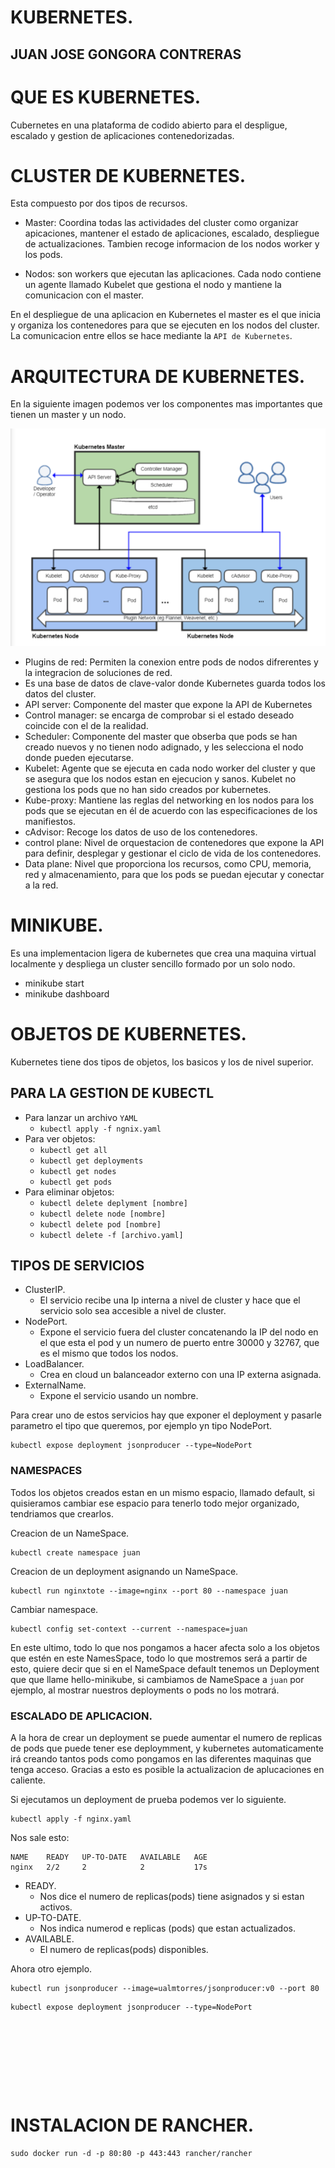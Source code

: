 # KUBERNETES.
## JUAN JOSE GONGORA CONTRERAS

# QUE ES KUBERNETES.
Cubernetes en una plataforma de codido abierto para el despligue, escalado y gestion de aplicaciones contenedorizadas.

# CLUSTER DE KUBERNETES.
Esta compuesto por dos tipos de recursos.

- Master: Coordina todas las actividades del cluster como organizar apicaciones, mantener el estado de aplicaciones, escalado, despliegue de actualizaciones. Tambien recoge informacion de los nodos worker y los pods.

- Nodos: son workers que ejecutan las aplicaciones. Cada nodo contiene un agente llamado Kubelet que gestiona el nodo y mantiene la comunicacion con el master.

En el despliegue de una aplicacion en Kubernetes el master es el que inicia y organiza los contenedores para que se ejecuten en los nodos del cluster. La comunicacion entre ellos se hace mediante la `API de Kubernetes`.

# ARQUITECTURA DE KUBERNETES.
En la siguiente imagen podemos ver los componentes mas importantes que tienen un master y un nodo.

![](images/1.png)

- Plugins de red: Permiten la conexion entre pods de nodos difrerentes y la integracion de soluciones de red.
- Es una base de datos de clave-valor donde Kubernetes guarda todos los datos del cluster.
- API server: Componente del master que expone la API de Kubernetes
- Control manager: se encarga de comprobar si el estado deseado coincide con el de la realidad.
- Scheduler: Componente del master que obserba que pods se han creado nuevos y no tienen nodo adignado, y les selecciona el nodo donde pueden ejecutarse.
- Kubelet: Agente que se ejecuta en cada nodo worker del cluster y que se asegura que los nodos estan en ejecucion y sanos. Kubelet no gestiona los pods que no han sido creados por kubernetes.
- Kube-proxy: Mantiene las reglas del networking en los nodos para los pods que se ejecutan en él de acuerdo con las especificaciones de los manifiestos.
- cAdvisor: Recoge los datos de uso de los contenedores.
- control plane: Nivel de orquestacion de contenedores que expone la API para definir, desplegar y gestionar el ciclo de vida de los contenedores.
- Data plane: Nivel que proporciona los recursos, como CPU, memoria, red y almacenamiento, para que los pods se puedan ejecutar y conectar a la red.

# MINIKUBE.
Es una implementacion ligera de kubernetes que crea una maquina virtual localmente y despliega un cluster sencillo formado por un solo nodo.
 - minikube start
 - minikube dashboard

 # OBJETOS DE KUBERNETES.
Kubernetes tiene dos tipos de objetos, los basicos y los de nivel superior.

## PARA LA GESTION DE KUBECTL
- Para lanzar un archivo `YAML`
    - `kubectl apply -f ngnix.yaml`
- Para ver objetos:
    - `kubectl get all`
    - `kubectl get deployments`
    - `kubectl get nodes`
    - `kubectl get pods`
- Para eliminar objetos:
    - `kubectl delete deplyment [nombre]`
    - `kubectl delete node [nombre]`
    - `kubectl delete pod [nombre]`
    - `kubectl delete -f [archivo.yaml]`

## TIPOS DE SERVICIOS
- ClusterIP.
    - El servicio recibe una Ip interna a nivel de cluster y hace que el servicio solo sea accesible a nivel de cluster.
- NodePort.
    - Expone el servicio fuera del cluster concatenando la IP del nodo en el que esta el pod y un numero de puerto entre 30000 y 32767, que es el mismo que todos los nodos.
- LoadBalancer.
    - Crea en cloud un balanceador externo con una IP externa asignada.
- ExternalName.
    - Expone el servicio usando un nombre.

Para crear uno de estos servicios hay que exponer el deployment y pasarle parametro el tipo que queremos, por ejemplo yn tipo NodePort.

```
kubectl expose deployment jsonproducer --type=NodePort
```

### NAMESPACES
Todos los objetos creados estan en un mismo espacio, llamado default, si quisieramos cambiar ese espacio para tenerlo todo mejor organizado, tendriamos que crearlos.


Creacion de un NameSpace.
```
kubectl create namespace juan
```

Creacion de un deployment asignando un NameSpace.
```
kubectl run nginxtote --image=nginx --port 80 --namespace juan
```

Cambiar namespace.
```
kubectl config set-context --current --namespace=juan
```

En este ultimo, todo lo que nos pongamos a hacer afecta solo a los objetos que estén en este NamesSpace, todo lo que mostremos será a partir de esto, quiere decir que si en el NameSpace default tenemos un Deployment que que llame hello-minikube, si cambiamos de NameSpace a `juan` por ejemplo, al mostrar nuestros deployments o pods no los motrará.

### ESCALADO DE APLICACION.
A la hora de crear un deployment se puede aumentar el numero de replicas de pods que puede tener ese deploymment, y kubernetes automaticamente irá creando tantos pods como pongamos en las diferentes maquinas que tenga acceso. Gracias a esto es posible la actualizacion de aplucaciones en caliente.

Si ejecutamos un deployment de prueba podemos ver lo siguiente.
```
kubectl apply -f nginx.yaml
```
Nos sale esto:
```
NAME    READY   UP-TO-DATE   AVAILABLE   AGE
nginx   2/2     2            2           17s
```
- READY.
    - Nos dice el numero de replicas(pods) tiene asignados y si estan activos.
- UP-TO-DATE.
    - Nos indica numerod e replicas (pods) que estan actualizados.
- AVAILABLE.
    - El numero de replicas(pods) disponibles.

Ahora otro ejemplo.
```
kubectl run jsonproducer --image=ualmtorres/jsonproducer:v0 --port 80
```
```
kubectl expose deployment jsonproducer --type=NodePort
```
```
```
```
```
```
```
```
```
```
```
```
```
```
```
```
```
```
```








# INSTALACION DE RANCHER.
```
sudo docker run -d -p 80:80 -p 443:443 rancher/rancher
```